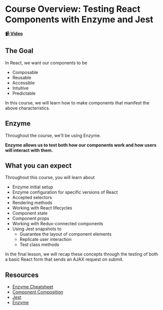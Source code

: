 # Course Overview: Testing React Components with Enzyme and Jest

**[📹 Video](https://egghead.io/lessons/react-course-overview-testing-react-components-with-enzyme-and-jest)**

## The Goal
In React, we want our components to be
- Composable
- Reusable
- Accessible
- Intuitive
- Predictable

In this course, we will learn how to make components that manifest the above characteristics.

## Enzyme
Throughout the course, we'll be using Enzyme.

**Enzyme allows us to test both how our components work and how users will interact with them.**

## What you can expect
Throughout this course, you will learn about
- Enzyme initial setup
- Enzyme configuration for specific versions of React
- Accepted selectors
- Rendering methods
- Working with React lifecycles
- Component state
- Component props
- Working with Redux-connected components
- Using Jest snapshots to
  - Guarantee the layout of component elements
  - Replicate user interaction
  - Test class methods

In the final lesson, we will recap these concepts through the testing of both a basic React form that sends an AJAX request on submit.

## Resources
- [Enzyme Cheatsheet](https://devhints.io/enzyme)
- [Component Composition](https://dev.to/bouhm/thinking-in-react-component-composition-fp5)
- [Jest](https://jestjs.io/)
- [Enzyme](https://airbnb.io/projects/enzyme/)
